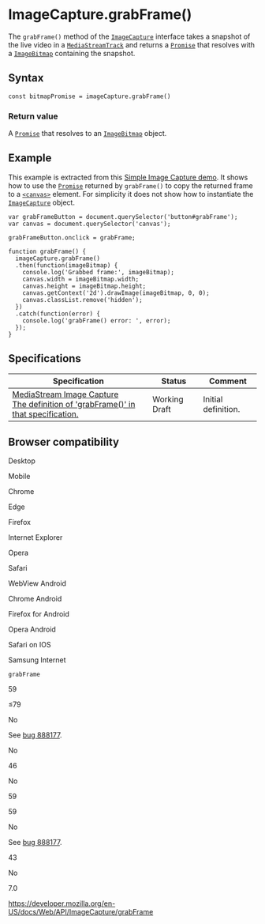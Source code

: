 ImageCapture.grabFrame()
========================

The `grabFrame()` method of the [`ImageCapture`](../imagecapture) interface takes a snapshot of the live video in a [`MediaStreamTrack`](../mediastreamtrack) and returns a [`Promise`](https://developer.mozilla.org/en-US/docs/Web/JavaScript/Reference/Global_Objects/Promise) that resolves with a [`ImageBitmap`](../imagebitmap) containing the snapshot.

Syntax
------

    const bitmapPromise = imageCapture.grabFrame()

### Return value

A [`Promise`](https://developer.mozilla.org/en-US/docs/Web/JavaScript/Reference/Global_Objects/Promise) that resolves to an [`ImageBitmap`](../imagebitmap) object.

Example
-------

This example is extracted from this [Simple Image Capture demo](https://simpl.info/imagecapture/). It shows how to use the [`Promise`](https://developer.mozilla.org/en-US/docs/Web/JavaScript/Reference/Global_Objects/Promise) returned by `grabFrame()` to copy the returned frame to a [`<canvas>`](https://developer.mozilla.org/en-US/docs/Web/HTML/Element/canvas) element. For simplicity it does not show how to instantiate the [`ImageCapture`](../imagecapture) object.

    var grabFrameButton = document.querySelector('button#grabFrame');
    var canvas = document.querySelector('canvas');

    grabFrameButton.onclick = grabFrame;

    function grabFrame() {
      imageCapture.grabFrame()
      .then(function(imageBitmap) {
        console.log('Grabbed frame:', imageBitmap);
        canvas.width = imageBitmap.width;
        canvas.height = imageBitmap.height;
        canvas.getContext('2d').drawImage(imageBitmap, 0, 0);
        canvas.classList.remove('hidden');
      })
      .catch(function(error) {
        console.log('grabFrame() error: ', error);
      });
    }

Specifications
--------------

<table><thead><tr class="header"><th>Specification</th><th>Status</th><th>Comment</th></tr></thead><tbody><tr class="odd"><td><a href="https://w3c.github.io/mediacapture-image/#dom-imagecapture-grabframe">MediaStream Image Capture<br />
<span class="small">The definition of 'grabFrame()' in that specification.</span></a></td><td><span class="spec-wd">Working Draft</span></td><td>Initial definition.</td></tr></tbody></table>

Browser compatibility
---------------------

Desktop

Mobile

Chrome

Edge

Firefox

Internet Explorer

Opera

Safari

WebView Android

Chrome Android

Firefox for Android

Opera Android

Safari on IOS

Samsung Internet

`grabFrame`

59

≤79

No

See [bug 888177](https://bugzil.la/888177).

No

46

No

59

59

No

See [bug 888177](https://bugzil.la/888177).

43

No

7.0

<a href="https://developer.mozilla.org/en-US/docs/Web/API/ImageCapture/grabFrame" class="_attribution-link">https://developer.mozilla.org/en-US/docs/Web/API/ImageCapture/grabFrame</a>

